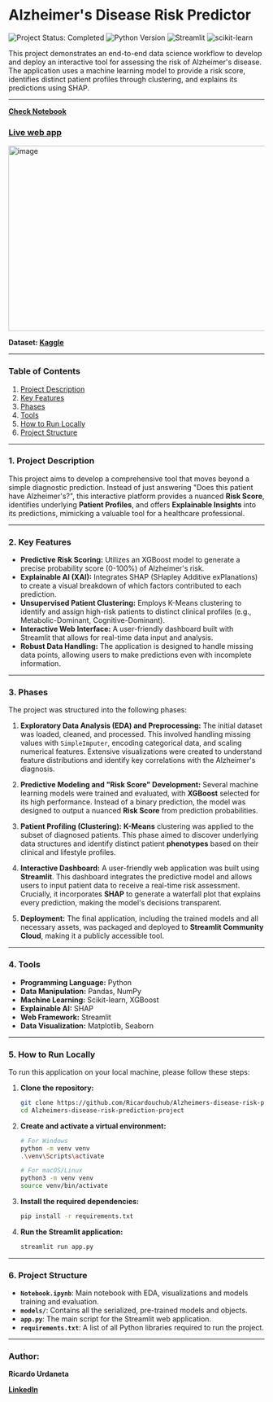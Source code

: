 # Alzheimer's Disease Risk Predictor

<p align="left">
  <img src="https://img.shields.io/badge/Project_Status-Completed-green?style=for-the-badge" alt="Project Status: Completed"/>
  <img src="https://img.shields.io/badge/Python-3.9+-blue?style=for-the-badge&logo=python" alt="Python Version"/>
  <img src="https://img.shields.io/badge/Streamlit-FF4B4B?style=for-the-badge&logo=streamlit" alt="Streamlit"/>
  <img src="https://img.shields.io/badge/scikit--learn-F7931E?style=for-the-badge&logo=scikit-learn" alt="scikit-learn"/>
</p>

This project demonstrates an end-to-end data science workflow to develop and deploy an interactive tool for assessing the risk of Alzheimer's disease. The application uses a machine learning model to provide a risk score, identifies distinct patient profiles through clustering, and explains its predictions using SHAP.

---

**[Check Notebook](https://github.com/Ricardouchub/Alzheimers-disease-risk-prediction-project/blob/main/Notebook.ipynb)**

### **[Live web app](https://alzheimers-disease-risk-prediction-project.streamlit.app/)**

<img width="747" height="364" alt="image" src="https://github.com/user-attachments/assets/79991e09-9575-4504-9d90-318d72e3c52a" />

**Dataset: [Kaggle](https://www.kaggle.com/dsv/8668279)**

---

### Table of Contents
1. [Project Description](#project-description)
2. [Key Features](#key-features)
3. [Phases](#phases)
4. [Tools](#tools)
5. [How to Run Locally](#how-to-run-locally)
6. [Project Structure](#project-structure)

---

### 1. Project Description

This project aims to develop a comprehensive tool that moves beyond a simple diagnostic prediction. Instead of just answering "Does this patient have Alzheimer's?", this interactive platform provides a nuanced **Risk Score**, identifies underlying **Patient Profiles**, and offers  **Explainable Insights** into its predictions, mimicking a valuable tool for a healthcare professional.

---

### 2. Key Features

- **Predictive Risk Scoring:** Utilizes an XGBoost model to generate a precise probability score (0-100%) of Alzheimer's risk.
- **Explainable AI (XAI):** Integrates SHAP (SHapley Additive exPlanations) to create a visual breakdown of which factors contributed to each prediction.
- **Unsupervised Patient Clustering:** Employs K-Means clustering to identify and assign high-risk patients to distinct clinical profiles (e.g., Metabolic-Dominant, Cognitive-Dominant).
- **Interactive Web Interface:** A user-friendly dashboard built with Streamlit that allows for real-time data input and analysis.
- **Robust Data Handling:** The application is designed to handle missing data points, allowing users to make predictions even with incomplete information.

---

### 3. Phases

The project was structured into the following phases:

1.  **Exploratory Data Analysis (EDA) and Preprocessing:**
    The initial dataset was loaded, cleaned, and processed. This involved handling missing values with `SimpleImputer`, encoding categorical data, and scaling numerical features. Extensive visualizations were created to understand feature distributions and identify key correlations with the Alzheimer's diagnosis.

2.  **Predictive Modeling and "Risk Score" Development:**
    Several machine learning models were trained and evaluated, with **XGBoost** selected for its high performance. Instead of a binary prediction, the model was designed to output a nuanced **Risk Score** from prediction probabilities.

3.  **Patient Profiling (Clustering):**
    **K-Means** clustering was applied to the subset of diagnosed patients. This phase aimed to discover underlying data structures and identify distinct patient **phenotypes** based on their clinical and lifestyle profiles.

4.  **Interactive Dashboard:**
    A user-friendly web application was built using **Streamlit**. This dashboard integrates the predictive model and allows users to input patient data to receive a real-time risk assessment. Crucially, it incorporates **SHAP** to generate a waterfall plot that explains every prediction, making the model's decisions transparent.

5.  **Deployment:**
    The final application, including the trained models and all necessary assets, was packaged and deployed to **Streamlit Community Cloud**, making it a publicly accessible tool.

---

### 4. Tools

- **Programming Language:** Python
- **Data Manipulation:** Pandas, NumPy
- **Machine Learning:** Scikit-learn, XGBoost
- **Explainable AI:** SHAP
- **Web Framework:** Streamlit
- **Data Visualization:** Matplotlib, Seaborn

---

### 5. How to Run Locally

To run this application on your local machine, please follow these steps:

1.  **Clone the repository:**
    ```bash
    git clone https://github.com/Ricardouchub/Alzheimers-disease-risk-prediction-project.git
    cd Alzheimers-disease-risk-prediction-project
    ```

2.  **Create and activate a virtual environment:**
    ```bash
    # For Windows
    python -m venv venv
    .\venv\Scripts\activate

    # For macOS/Linux
    python3 -m venv venv
    source venv/bin/activate
    ```

3.  **Install the required dependencies:**
    ```bash
    pip install -r requirements.txt
    ```

4.  **Run the Streamlit application:**
    ```bash
    streamlit run app.py
    ```

---

### 6. Project Structure

- **`Notebook.ipynb`**: Main notebook with EDA, visualizations and models training and evaluation.
- **`models/`**: Contains all the serialized, pre-trained models and objects.
- **`app.py`**: The main script for the Streamlit web application.
- **`requirements.txt`**: A list of all Python libraries required to run the project.

---

### Author:
**Ricardo Urdaneta** 

[**LinkedIn**](https://www.linkedin.com/in/ricardourdanetacastro)



